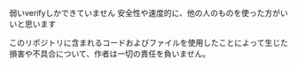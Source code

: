 弱いverifyしかできていません
安全性や速度的に、他の人のものを使った方がいいと思います

このリポジトリに含まれるコードおよびファイルを使用したことによって生じた損害や不具合について、作者は一切の責任を負いません。
